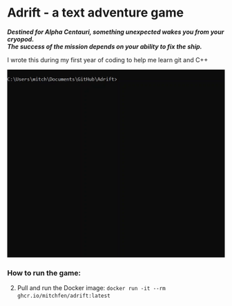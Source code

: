# Adrift - a text adventure game

***Destined for Alpha Centauri, something unexpected wakes you from your cryopod.  
The success of the mission depends on your ability to fix the ship.***

I wrote this during my first year of coding to help me learn git and C++

![adrift gif](./screenshots/adrift_gif.gif)


### How to run the game:
2) Pull and run the Docker image: `docker run -it --rm ghcr.io/mitchfen/adrift:latest`
